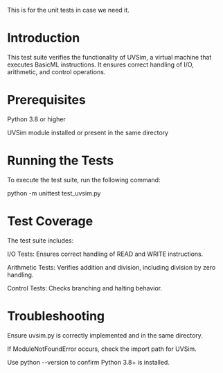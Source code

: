 This is for the unit tests in case we need it.

# Introduction

This test suite verifies the functionality of UVSim, a virtual machine that executes BasicML instructions. It ensures correct handling of I/O, arithmetic, and control operations.

# Prerequisites

Python 3.8 or higher

UVSim module installed or present in the same directory

# Running the Tests

To execute the test suite, run the following command:

python -m unittest test_uvsim.py

# Test Coverage

The test suite includes:

I/O Tests: Ensures correct handling of READ and WRITE instructions.

Arithmetic Tests: Verifies addition and division, including division by zero handling.

Control Tests: Checks branching and halting behavior.

# Troubleshooting

Ensure uvsim.py is correctly implemented and in the same directory.

If ModuleNotFoundError occurs, check the import path for UVSim.

Use python --version to confirm Python 3.8+ is installed.

